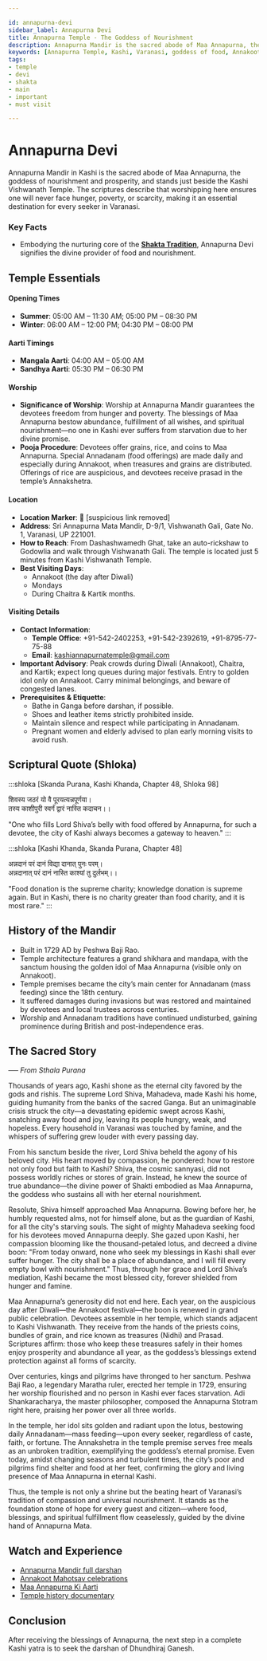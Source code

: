 ```yaml
---

id: annapurna-devi
sidebar_label: Annapurna Devi
title: Annapurna Temple - The Goddess of Nourishment
description: Annapurna Mandir is the sacred abode of Maa Annapurna, the goddess of nourishment and prosperity, who ensures her devotees never face hunger or poverty.
keywords: [Annapurna Temple, Kashi, Varanasi, goddess of food, Annakoot, food charity]
tags:
- temple
- devi
- shakta
- main
- important
- must visit

---
```


# Annapurna Devi

Annapurna Mandir in Kashi is the sacred abode of Maa Annapurna, the goddess of nourishment and prosperity, and stands just beside the Kashi Vishwanath Temple. The scriptures describe that worshipping here ensures one will never face hunger, poverty, or scarcity, making it an essential destination for every seeker in Varanasi.

### Key Facts
- Embodying the nurturing core of the **[Shakta Tradition](/temples/tags/shakta-tradition)**, Annapurna Devi signifies the divine provider of food and nourishment.

## Temple Essentials

#### Opening Times

  * **Summer**: 05:00 AM – 11:30 AM; 05:00 PM – 08:30 PM
  * **Winter**: 06:00 AM – 12:00 PM; 04:30 PM – 08:00 PM

#### Aarti Timings

  * **Mangala Aarti**: 04:00 AM – 05:00 AM
  * **Sandhya Aarti**: 05:30 PM – 06:30 PM

#### Worship

  * **Significance of Worship**: Worship at Annapurna Mandir guarantees the devotees freedom from hunger and poverty. The blessings of Maa Annapurna bestow abundance, fulfillment of all wishes, and spiritual nourishment—no one in Kashi ever suffers from starvation due to her divine promise.
  * **Pooja Procedure**: Devotees offer grains, rice, and coins to Maa Annapurna. Special Annadanam (food offerings) are made daily and especially during Annakoot, when treasures and grains are distributed. Offerings of rice are auspicious, and devotees receive prasad in the temple’s Annakshetra.

#### Location

  * **Location Marker**: 📍 [suspicious link removed]
  * **Address**: Sri Annapurna Mata Mandir, D-9/1, Vishwanath Gali, Gate No. 1, Varanasi, UP 221001.
  * **How to Reach**: From Dashashwamedh Ghat, take an auto-rickshaw to Godowlia and walk through Vishwanath Gali. The temple is located just 5 minutes from Kashi Vishwanath Temple.
  * **Best Visiting Days**: 
    - Annakoot (the day after Diwali)
    - Mondays
    - During Chaitra & Kartik months.

#### Visiting Details

  * **Contact Information**:
      * **Temple Office**: +91-542-2402253, +91-542-2392619, +91-8795-77-75-88
      * **Email**: kashiannapurnatemple@gmail.com
  * **Important Advisory**: Peak crowds during Diwali (Annakoot), Chaitra, and Kartik; expect long queues during major festivals. Entry to golden idol only on Annakoot. Carry minimal belongings, and beware of congested lanes.
  * **Prerequisites & Etiquette**:
      * Bathe in Ganga before darshan, if possible.
      * Shoes and leather items strictly prohibited inside.
      * Maintain silence and respect while participating in Annadanam.
      * Pregnant women and elderly advised to plan early morning visits to avoid rush.

## Scriptural Quote (Shloka)

:::shloka [Skanda Purana, Kashi Khanda, Chapter 48, Shloka 98]

शिवस्य जठरं यो वै पूरयत्यन्नपूर्णया।<br/>
तस्य काशीपुरी स्वर्गं द्वारं नास्ति कदाचन।।

"One who fills Lord Shiva’s belly with food offered by Annapurna, for such a devotee, the city of Kashi always becomes a gateway to heaven."
:::



:::shloka [Kashi Khanda, Skanda Purana, Chapter 48]

अन्नदानं परं दानं विद्या दानात् पुनः परम्।<br/>
अन्नदानात् परं दानं नास्ति काश्यां तु दुर्लभम्।।

"Food donation is the supreme charity; knowledge donation is supreme again. But in Kashi, there is no charity greater than food charity, and it is most rare."
:::

## History of the Mandir

  * Built in 1729 AD by Peshwa Baji Rao.
  * Temple architecture features a grand shikhara and mandapa, with the sanctum housing the golden idol of Maa Annapurna (visible only on Annakoot).
  * Temple premises became the city’s main center for Annadanam (mass feeding) since the 18th century.
  * It suffered damages during invasions but was restored and maintained by devotees and local trustees across centuries.
  * Worship and Annadanam traditions have continued undisturbed, gaining prominence during British and post-independence eras.

## The Sacred Story

*── From Sthala Purana*

Thousands of years ago, Kashi shone as the eternal city favored by the gods and rishis. The supreme Lord Shiva, Mahadeva, made Kashi his home, guiding humanity from the banks of the sacred Ganga. But an unimaginable crisis struck the city—a devastating epidemic swept across Kashi, snatching away food and joy, leaving its people hungry, weak, and hopeless. Every household in Varanasi was touched by famine, and the whispers of suffering grew louder with every passing day.

From his sanctum beside the river, Lord Shiva beheld the agony of his beloved city. His heart moved by compassion, he pondered: how to restore not only food but faith to Kashi? Shiva, the cosmic sannyasi, did not possess worldly riches or stores of grain. Instead, he knew the source of true abundance—the divine power of Shakti embodied as Maa Annapurna, the goddess who sustains all with her eternal nourishment.

Resolute, Shiva himself approached Maa Annapurna. Bowing before her, he humbly requested alms, not for himself alone, but as the guardian of Kashi, for all the city's starving souls. The sight of mighty Mahadeva seeking food for his devotees moved Annapurna deeply. She gazed upon Kashi, her compassion blooming like the thousand-petaled lotus, and decreed a divine boon: "From today onward, none who seek my blessings in Kashi shall ever suffer hunger. The city shall be a place of abundance, and I will fill every empty bowl with nourishment." Thus, through her grace and Lord Shiva’s mediation, Kashi became the most blessed city, forever shielded from hunger and famine.

Maa Annapurna’s generosity did not end here. Each year, on the auspicious day after Diwali—the Annakoot festival—the boon is renewed in grand public celebration. Devotees assemble in her temple, which stands adjacent to Kashi Vishwanath. They receive from the hands of the priests coins, bundles of grain, and rice known as treasures (Nidhi) and Prasad. Scriptures affirm: those who keep these treasures safely in their homes enjoy prosperity and abundance all year, as the goddess’s blessings extend protection against all forms of scarcity.

Over centuries, kings and pilgrims have thronged to her sanctum. Peshwa Baji Rao, a legendary Maratha ruler, erected her temple in 1729, ensuring her worship flourished and no person in Kashi ever faces starvation. Adi Shankaracharya, the master philosopher, composed the Annapurna Stotram right here, praising her power over all three worlds.

In the temple, her idol sits golden and radiant upon the lotus, bestowing daily Annadanam—mass feeding—upon every seeker, regardless of caste, faith, or fortune. The Annakshetra in the temple premise serves free meals as an unbroken tradition, exemplifying the goddess’s eternal promise. Even today, amidst changing seasons and turbulent times, the city’s poor and pilgrims find shelter and food at her feet, confirming the glory and living presence of Maa Annapurna in eternal Kashi.

Thus, the temple is not only a shrine but the beating heart of Varanasi’s tradition of compassion and universal nourishment. It stands as the foundation stone of hope for every guest and citizen—where food, blessings, and spiritual fulfillment flow ceaselessly, guided by the divine hand of Annapurna Mata.

## Watch and Experience

  * [Annapurna Mandir full darshan](https://www.youtube.com/watch?v=Prj60Gb7NGQ)
  * [Annakoot Mahotsav celebrations](https://www.youtube.com/watch?v=OMy6YMgcEDg)
  * [Maa Annapurna Ki Aarti](https://www.youtube.com/watch?v=Ij8HoHuLADg)
  * [Temple history documentary](https://www.youtube.com/watch?v=Nau4VSL34o8)

## Conclusion

After receiving the blessings of Annapurna, the next step in a complete Kashi yatra is to seek the darshan of Dhundhiraj Ganesh.